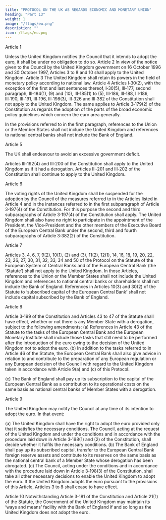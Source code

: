 ```yaml
---
title: "PROTOCOL ON THE UK AS REGARDS ECONOMIC AND MONETARY UNION"
heading: "Part 13"
weight: 1
image: "/flags/eu.png"
description: ""
icon: /flags/eu.png
---
```



<!-- THE HIGH CONTRACTING PARTIES,
RECOGNISING that the United Kingdom shall not be obliged or committed to adopt the euro without a separate
decision to do so by its government and Parliament;
GIVEN that on 16 October 1996 and 30 October 1997 the United Kingdom government notified the Council of its
intention not to participate in the third stage of economic and monetary union, under the terms of paragraph 1 of the
Protocol on certain provisions relating to the United Kingdom of Great Britain and Northern Ireland, annexed to the
Treaty establishing the European Community;
NOTING the practice of the government of the United Kingdom to fund its borrowing requirement by the sale of debt
to the private sector,
HAVE AGREED upon the following provisions, which shall be annexed to the Treaty establishing a Constitution for
Europe: -->

Article 1

Unless the United Kingdom notifies the Council that it intends to adopt the euro, it shall be under no
obligation to do so.
Article 2
In view of the notice given to the Council by the United Kingdom government on 16 October 1996
and 30 October 1997, Articles 3 to 8 and 10 shall apply to the United Kingdom.
Article 3
The United Kingdom shall retain its powers in the field of monetary policy according to national law.
Article 4
Articles I‑30(2), with the exception of the first and last sentences thereof, I‑30(5), III‑177, second
paragraph, III‑184(1), (9) and (10), III‑185(1) to (5), III‑186, III‑188, III‑189, III‑190, III‑191, III‑196,
III‑198(3), III‑326 and III‑382 of the Constitution shall not apply to the United Kingdom. The same
applies to Article 3‑179(2) of the Constitution as regards the adoption of the parts of the broad
economic policy guidelines which concern the euro area generally.

In the provisions referred to in the first paragraph, references to the Union or the Member States shall
not include the United Kingdom and references to national central banks shall not include the Bank
of England.

Article 5

The UK shall endeavour to avoid an excessive government deficit.

Articles III‑192(4) and III‑200 of the Constitution shall apply to the United Kingdom as if it had a
derogation. Articles III‑201 and III‑202 of the Constitution shall continue to apply to the
United Kingdom.

Article 6

The voting rights of the United Kingdom shall be suspended for the adoption by the Council of the
measures referred to in the Articles listed in Article 4 and in the instances referred to in the first
subparagraph of Article 3‑197(4) of the Constitution. For this purpose the second and third
subparagraphs of Article 3‑197(4) of the Constitution shall apply.
The United Kingdom shall also have no right to participate in the appointment of the President, the
Vice‑President and the other members of the Executive Board of the European Central Bank under
the second, third and fourth subparagraphs of Article 3‑382(2) of the Constitution.

Article 7

Articles 3, 4, 6, 7, 9(2), 10(1), (2) and (3), 11(2), 12(1), 14, 16, 18, 19, 20, 22, 23, 26, 27, 30, 31, 32,
33, 34 and 50 of the Protocol on the Statute of the European System of Central Banks and of the
European Central Bank (the ‘Statute’) shall not apply to the United Kingdom.
In those Articles, references to the Union or the Member States shall not include the United Kingdom
and references to national central banks or shareholders shall not include the Bank of England.
References in Articles 10(3) and 30(2) of the Statute to ‘subscribed capital of the European Central
Bank’ shall not include capital subscribed by the Bank of England.

Article 8

Article 3‑199 of the Constitution and Articles 43 to 47 of the Statute shall have effect, whether or
not there is any Member State with a derogation, subject to the following amendments:
(a) References in Article 43 of the Statute to the tasks of the European Central Bank and the
European Monetary Institute shall include those tasks that still need to be performed after the
introduction of the euro owing to the decision of the United Kingdom not to adopt the euro.
(b) In addition to the tasks referred to in Article 46 of the Statute, the European Central Bank shall
also give advice in relation to and contribute to the preparation of any European regulation or any European decision of the Council with regard to the United Kingdom taken in accordance with Article 9(a) and (c) of this Protocol.

(c) The Bank of England shall pay up its subscription to the capital of the European Central Bank as a
contribution to its operational costs on the same basis as national central banks of Member States
with a derogation.

Article 9

The United Kingdom may notify the Council at any time of its intention to adopt the euro. In that
event:

(a) The United Kingdom shall have the right to adopt the euro provided only that it satisfies the
necessary conditions. The Council, acting at the request of the United Kingdom and under the
conditions and in accordance with the procedure laid down in Article 3‑198(1) and (2) of the
Constitution, shall decide whether it fulfils the necessary conditions.
(b) The Bank of England shall pay up its subscribed capital, transfer to the European Central Bank
foreign reserve assets and contribute to its reserves on the same basis as the national central bank
of a Member State whose derogation has been abrogated.
(c) The Council, acting under the conditions and in accordance with the procedure laid down in
Article 3‑198(3) of the Constitution, shall take all other necessary decisions to enable the
United Kingdom to adopt the euro.
If the United Kingdom adopts the euro pursuant to the provisions of this Article, Articles 3 to 8 shall
cease to have effect.

Article 10
Notwithstanding Article 3‑181 of the Constitution and Article 21(1) of the Statute, the Government
of the United Kingdom may maintain its ‘ways and means’ facility with the Bank of England if and so
long as the United Kingdom does not adopt the euro.

